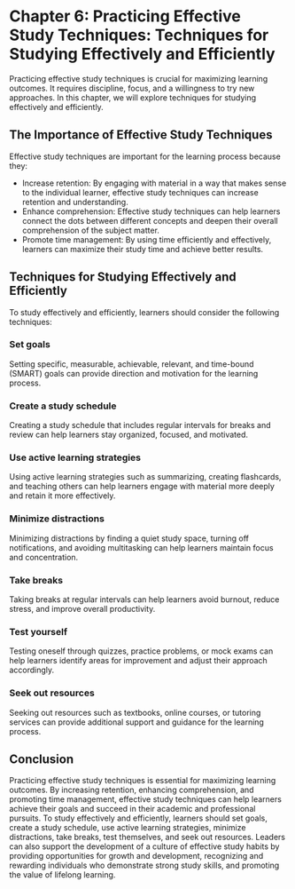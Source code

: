 Chapter 6: Practicing Effective Study Techniques: Techniques for Studying Effectively and Efficiently
=====================================================================================================

Practicing effective study techniques is crucial for maximizing learning outcomes. It requires discipline, focus, and a willingness to try new approaches. In this chapter, we will explore techniques for studying effectively and efficiently.

The Importance of Effective Study Techniques
--------------------------------------------

Effective study techniques are important for the learning process because they:

* Increase retention: By engaging with material in a way that makes sense to the individual learner, effective study techniques can increase retention and understanding.
* Enhance comprehension: Effective study techniques can help learners connect the dots between different concepts and deepen their overall comprehension of the subject matter.
* Promote time management: By using time efficiently and effectively, learners can maximize their study time and achieve better results.

Techniques for Studying Effectively and Efficiently
---------------------------------------------------

To study effectively and efficiently, learners should consider the following techniques:

### Set goals

Setting specific, measurable, achievable, relevant, and time-bound (SMART) goals can provide direction and motivation for the learning process.

### Create a study schedule

Creating a study schedule that includes regular intervals for breaks and review can help learners stay organized, focused, and motivated.

### Use active learning strategies

Using active learning strategies such as summarizing, creating flashcards, and teaching others can help learners engage with material more deeply and retain it more effectively.

### Minimize distractions

Minimizing distractions by finding a quiet study space, turning off notifications, and avoiding multitasking can help learners maintain focus and concentration.

### Take breaks

Taking breaks at regular intervals can help learners avoid burnout, reduce stress, and improve overall productivity.

### Test yourself

Testing oneself through quizzes, practice problems, or mock exams can help learners identify areas for improvement and adjust their approach accordingly.

### Seek out resources

Seeking out resources such as textbooks, online courses, or tutoring services can provide additional support and guidance for the learning process.

Conclusion
----------

Practicing effective study techniques is essential for maximizing learning outcomes. By increasing retention, enhancing comprehension, and promoting time management, effective study techniques can help learners achieve their goals and succeed in their academic and professional pursuits. To study effectively and efficiently, learners should set goals, create a study schedule, use active learning strategies, minimize distractions, take breaks, test themselves, and seek out resources. Leaders can also support the development of a culture of effective study habits by providing opportunities for growth and development, recognizing and rewarding individuals who demonstrate strong study skills, and promoting the value of lifelong learning.
